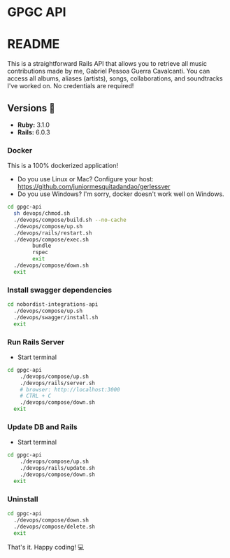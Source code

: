 # GPGC API

# README

<p>This is a straightforward Rails API that allows you to retrieve all music contributions made by me, Gabriel Pessoa Guerra Cavalcanti. You can access all albums, aliases (artists), songs, collaborations, and soundtracks I've worked on. No credentials are required!</p>


## Versions :gem:
* **Ruby:** 3.1.0
* **Rails:** 6.0.3

### Docker

This is a 100% dockerized application!

- Do you use Linux or Mac? Configure your host: https://github.com/juniormesquitadandao/gerlessver
- Do you use Windows? I'm sorry, docker doesn't work well on Windows.

```bash
cd gpgc-api
  sh devops/chmod.sh
  ./devops/compose/build.sh --no-cache
  ./devops/compose/up.sh
  ./devops/rails/restart.sh
  ./devops/compose/exec.sh
        bundle
        rspec
        exit
  ./devops/compose/down.sh
  exit
```

### Install swagger dependencies
```bash
cd nobordist-integrations-api
  ./devops/compose/up.sh
  ./devops/swagger/install.sh
  exit
```

### Run Rails Server

- Start terminal

```bash
cd gpgc-api
    ./devops/compose/up.sh
    ./devops/rails/server.sh
    # browser: http://localhost:3000
    # CTRL + C
    ./devops/compose/down.sh
  exit
```

### Update DB and Rails

- Start terminal

```bash
cd gpgc-api
    ./devops/compose/up.sh
    ./devops/rails/update.sh
    ./devops/compose/down.sh
  exit
```

### Uninstall

```bash
cd gpgc-api
  ./devops/compose/down.sh
  ./devops/compose/delete.sh
  exit
```

That's it. Happy coding!  :computer:
